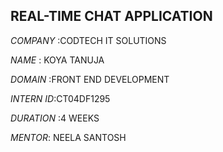 ## REAL-TIME CHAT APPLICATION

*COMPANY* :CODTECH IT SOLUTIONS

*NAME* : KOYA TANUJA

*DOMAIN* :FRONT END DEVELOPMENT

*INTERN ID*:CT04DF1295

*DURATION* :4 WEEKS

*MENTOR*: NEELA SANTOSH
